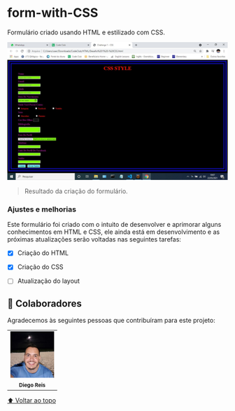# form-with-CSS
Formulário criado usando HTML e estilizado com CSS.

<img src="./assest/form.jpeg" width="550px" alt="foto de como ficou a página">

> Resultado da criação do formulário.

### Ajustes e melhorias

Este formulário foi criado com o intuito de desenvolver e aprimorar alguns conhecimentos em HTML e CSS, ele ainda está em desenvolvimento e as próximas atualizações serão voltadas nas seguintes tarefas:

- [x] Criação do HTML
- [x] Criação do CSS
- [ ] Atualização do layout


## 🤝 Colaboradores

Agradecemos às seguintes pessoas que contribuíram para este projeto:

<table>
  <tr>
    <td align="center">
      <a href="https://www.linkedin.com/in/diego-reis-3b734922/">
        <img src="./assest/diego.jpg" width="100px;" alt="Foto Diego Reis"/><br>
        <sub>
          <b>Diego Reis</b>
        </sub>
      </a>
    </td>   
       
     
  </tr>
</table>

[⬆ Voltar ao topo](#form)<br>
